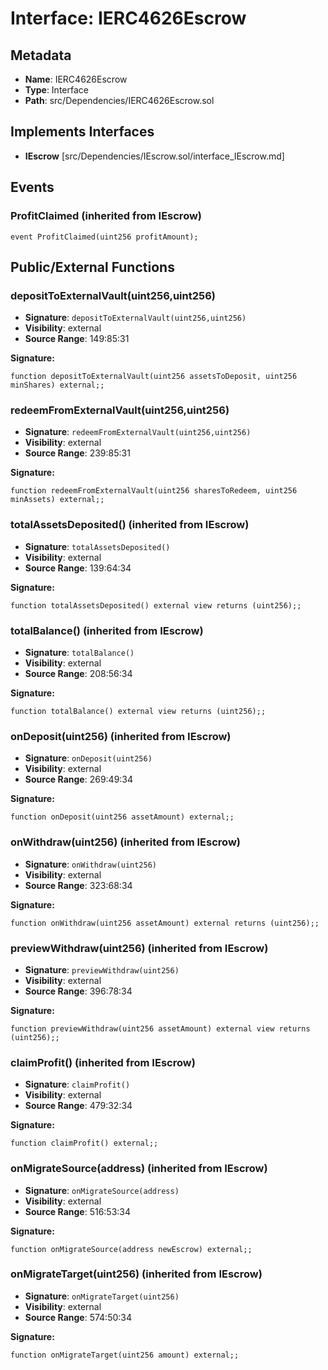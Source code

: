 # Interface: IERC4626Escrow

## Metadata

- **Name**: IERC4626Escrow
- **Type**: Interface
- **Path**: src/Dependencies/IERC4626Escrow.sol

## Implements Interfaces

- **IEscrow** [src/Dependencies/IEscrow.sol/interface_IEscrow.md]

## Events

### ProfitClaimed (inherited from IEscrow)

```solidity
event ProfitClaimed(uint256 profitAmount);
```

## Public/External Functions

### depositToExternalVault(uint256,uint256)

- **Signature**: `depositToExternalVault(uint256,uint256)`
- **Visibility**: external
- **Source Range**: 149:85:31

**Signature:**
```solidity
function depositToExternalVault(uint256 assetsToDeposit, uint256 minShares) external;;
```

### redeemFromExternalVault(uint256,uint256)

- **Signature**: `redeemFromExternalVault(uint256,uint256)`
- **Visibility**: external
- **Source Range**: 239:85:31

**Signature:**
```solidity
function redeemFromExternalVault(uint256 sharesToRedeem, uint256 minAssets) external;;
```

### totalAssetsDeposited() (inherited from IEscrow)

- **Signature**: `totalAssetsDeposited()`
- **Visibility**: external
- **Source Range**: 139:64:34

**Signature:**
```solidity
function totalAssetsDeposited() external view returns (uint256);;
```

### totalBalance() (inherited from IEscrow)

- **Signature**: `totalBalance()`
- **Visibility**: external
- **Source Range**: 208:56:34

**Signature:**
```solidity
function totalBalance() external view returns (uint256);;
```

### onDeposit(uint256) (inherited from IEscrow)

- **Signature**: `onDeposit(uint256)`
- **Visibility**: external
- **Source Range**: 269:49:34

**Signature:**
```solidity
function onDeposit(uint256 assetAmount) external;;
```

### onWithdraw(uint256) (inherited from IEscrow)

- **Signature**: `onWithdraw(uint256)`
- **Visibility**: external
- **Source Range**: 323:68:34

**Signature:**
```solidity
function onWithdraw(uint256 assetAmount) external returns (uint256);;
```

### previewWithdraw(uint256) (inherited from IEscrow)

- **Signature**: `previewWithdraw(uint256)`
- **Visibility**: external
- **Source Range**: 396:78:34

**Signature:**
```solidity
function previewWithdraw(uint256 assetAmount) external view returns (uint256);;
```

### claimProfit() (inherited from IEscrow)

- **Signature**: `claimProfit()`
- **Visibility**: external
- **Source Range**: 479:32:34

**Signature:**
```solidity
function claimProfit() external;;
```

### onMigrateSource(address) (inherited from IEscrow)

- **Signature**: `onMigrateSource(address)`
- **Visibility**: external
- **Source Range**: 516:53:34

**Signature:**
```solidity
function onMigrateSource(address newEscrow) external;;
```

### onMigrateTarget(uint256) (inherited from IEscrow)

- **Signature**: `onMigrateTarget(uint256)`
- **Visibility**: external
- **Source Range**: 574:50:34

**Signature:**
```solidity
function onMigrateTarget(uint256 amount) external;;
```
